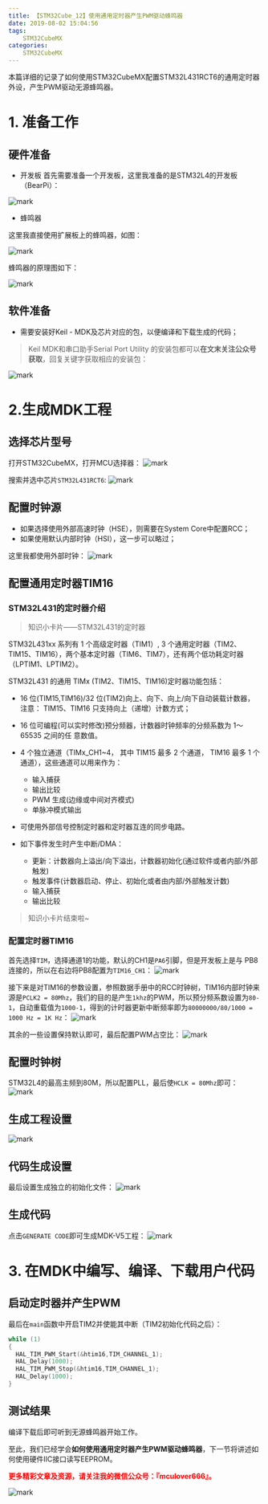 ```yaml
---
title: 【STM32Cube_12】使用通用定时器产生PWM驱动蜂鸣器
date: 2019-08-02 15:04:56
tags:
    STM32CubeMX
categories:
    STM32CubeMX
---
```


本篇详细的记录了如何使用STM32CubeMX配置STM32L431RCT6的通用定时器外设，产生PWM驱动无源蜂鸣器。
<!--more-->

# 1. 准备工作
## 硬件准备
- 开发板
首先需要准备一个开发板，这里我准备的是STM32L4的开发板（BearPi）：

![mark](http://mculover666.cn/image/20190806/9uiPTi5odYSj.png?imageslim)

- 蜂鸣器

这里我直接使用扩展板上的蜂鸣器，如图：

![mark](http://mculover666.cn/image/20190807/egsTj4DhhwM8.png?imageslim)

蜂鸣器的原理图如下：

![mark](http://mculover666.cn/image/20190807/kjUo6ctmGGXS.png?imageslim)

## 软件准备
- 需要安装好Keil - MDK及芯片对应的包，以便编译和下载生成的代码；

>Keil MDK和串口助手Serial Port Utility 的安装包都可以**在文末关注公众号获取**，回复关键字获取相应的安装包：

![mark](http://mculover666.cn/image/20190814/gubaOwmETp1w.png?imageslim)

# 2.生成MDK工程
## 选择芯片型号
打开STM32CubeMX，打开MCU选择器：
![mark](http://mculover666.cn/image/20190806/gBP6glmUSH80.png?imageslim)

搜索并选中芯片`STM32L431RCT6`:
![mark](http://mculover666.cn/image/20190806/gnyHwdl53uVD.png?imageslim)

## 配置时钟源
- 如果选择使用外部高速时钟（HSE），则需要在System Core中配置RCC；
- 如果使用默认内部时钟（HSI），这一步可以略过；

这里我都使用外部时钟：
![mark](http://mculover666.cn/image/20190806/k593lGGb5tlW.png?imageslim)

## 配置通用定时器TIM16
### STM32L431的定时器介绍

>知识小卡片——STM32L431的定时器

STM32L431xx 系列有 1 个高级定时器（TIM1）, 3 个通用定时器（TIM2、TIM15、TIM16），两个基本定时器（TIM6、TIM7），还有两个低功耗定时器（LPTIM1、LPTIM2）。

STM32L431 的通用 TIMx (TIM2、TIM15、TIM16)定时器功能包括：

- 16 位(TIM15,TIM16)/32 位(TIM2)向上、向下、向上/向下自动装载计数器，注意：
TIM15、TIM16 只支持向上（递增）计数方式；
- 16 位可编程(可以实时修改)预分频器，计数器时钟频率的分频系数为 1～65535 之间的任
意数值。
- 4 个独立通道（TIMx_CH1~4， 其中 TIM15 最多 2 个通道， TIM16 最多 1 个
通道），这些通道可以用来作为：
  - 输入捕获
  - 输出比较
  - PWM 生成(边缘或中间对齐模式)
  - 单脉冲模式输出

- 可使用外部信号控制定时器和定时器互连的同步电路。
- 如下事件发生时产生中断/DMA：
  - 更新：计数器向上溢出/向下溢出，计数器初始化(通过软件或者内部/外部触发)
  - 触发事件(计数器启动、停止、初始化或者由内部/外部触发计数)
  - 输入捕获
  - 输出比较

>知识小卡片结束啦~
### 配置定时器TIM16
首先选择`TIM`，选择通道1的功能，默认的CH1是`PA6`引脚，但是开发板上是与 PB8 连接的，所以在右边将PB8配置为`TIM16_CH1`：
![mark](http://mculover666.cn/image/20190807/3Ru6wXY95H7s.png?imageslim)


接下来是对TIM16的参数设置，参照数据手册中的RCC时钟树，TIM16内部时钟来源是`PCLK2 = 80Mhz`，我们的目的是产生`1khz`的PWM，所以预分频系数设置为`80-1`，自动重载值为`1000-1`，得到的计时器更新中断频率即为`80000000/80/1000 = 1000 Hz = 1K Hz`：
![mark](http://mculover666.cn/image/20190807/FsrFLXtFVJBc.png?imageslim)

其余的一些设置保持默认即可，最后配置PWM占空比：
![mark](http://mculover666.cn/image/20190807/kVj0GfgtTFw9.png?imageslim)

## 配置时钟树
STM32L4的最高主频到80M，所以配置PLL，最后使`HCLK = 80Mhz`即可：
![mark](http://mculover666.cn/image/20190806/1TQg7frjRpVr.png?imageslim)

## 生成工程设置
![mark](http://mculover666.cn/image/20190807/UibRvxrbe4JC.png?imageslim)

## 代码生成设置
最后设置生成独立的初始化文件：
![mark](http://mculover666.cn/image/20190806/T6WvSK6Dfpts.png?imageslim)

## 生成代码
点击`GENERATE CODE`即可生成MDK-V5工程：
![mark](http://mculover666.cn/image/20190806/s0jGhLBWW6Cm.png?imageslim)

# 3. 在MDK中编写、编译、下载用户代码
## 启动定时器并产生PWM
最后在`main`函数中开启TIM2并使能其中断（TIM2初始化代码之后）：
```c
while (1)
{
  HAL_TIM_PWM_Start(&htim16,TIM_CHANNEL_1);
  HAL_Delay(1000);
  HAL_TIM_PWM_Stop(&htim16,TIM_CHANNEL_1);
  HAL_Delay(1000);
}
```

## 测试结果
编译下载后即可听到无源蜂鸣器开始工作。

至此，我们已经学会**如何使用通用定时器产生PWM驱动蜂鸣器**，下一节将讲述如何使用硬件IIC接口读写EEPROM。

**<font color="#FF0000">更多精彩文章及资源，请关注我的微信公众号：『mculover666』。</font>**

![mark](http://mculover666.cn/image/20190814/NQqt1eRxrl1K.png?imageslim)